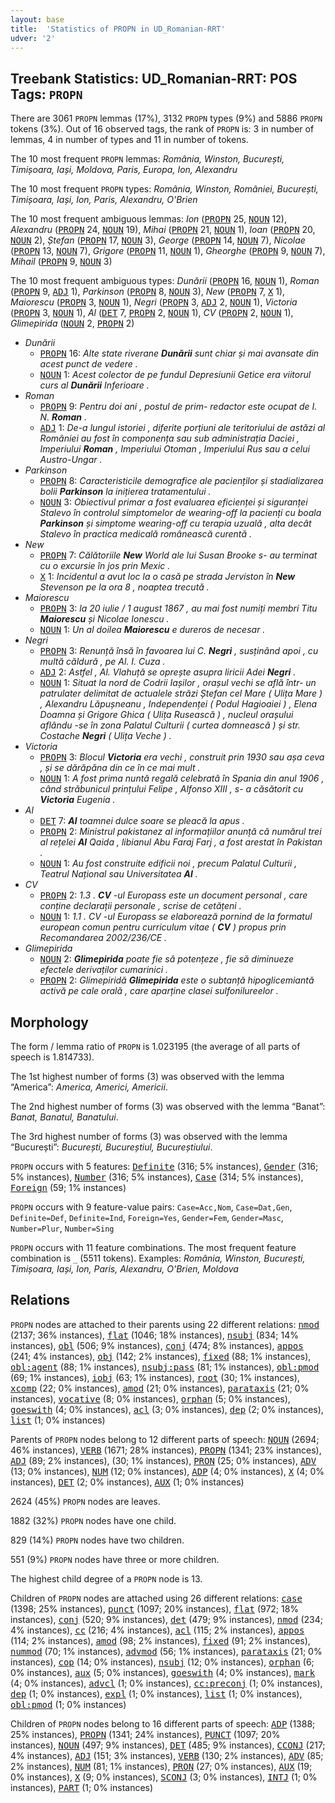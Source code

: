 ```yaml
---
layout: base
title:  'Statistics of PROPN in UD_Romanian-RRT'
udver: '2'
---
```


## Treebank Statistics: UD_Romanian-RRT: POS Tags: `PROPN`

There are 3061 `PROPN` lemmas (17%), 3132 `PROPN` types (9%) and 5886 `PROPN` tokens (3%).
Out of 16 observed tags, the rank of `PROPN` is: 3 in number of lemmas, 4 in number of types and 11 in number of tokens.

The 10 most frequent `PROPN` lemmas: <em>România, Winston, București, Timișoara, Iași, Moldova, Paris, Europa, Ion, Alexandru</em>

The 10 most frequent `PROPN` types:  <em>România, Winston, României, București, Timișoara, Iași, Ion, Paris, Alexandru, O'Brien</em>

The 10 most frequent ambiguous lemmas: <em>Ion</em> (<tt><a href="ro_rrt-pos-PROPN.html">PROPN</a></tt> 25, <tt><a href="ro_rrt-pos-NOUN.html">NOUN</a></tt> 12), <em>Alexandru</em> (<tt><a href="ro_rrt-pos-PROPN.html">PROPN</a></tt> 24, <tt><a href="ro_rrt-pos-NOUN.html">NOUN</a></tt> 19), <em>Mihai</em> (<tt><a href="ro_rrt-pos-PROPN.html">PROPN</a></tt> 21, <tt><a href="ro_rrt-pos-NOUN.html">NOUN</a></tt> 1), <em>Ioan</em> (<tt><a href="ro_rrt-pos-PROPN.html">PROPN</a></tt> 20, <tt><a href="ro_rrt-pos-NOUN.html">NOUN</a></tt> 2), <em>Ștefan</em> (<tt><a href="ro_rrt-pos-PROPN.html">PROPN</a></tt> 17, <tt><a href="ro_rrt-pos-NOUN.html">NOUN</a></tt> 3), <em>George</em> (<tt><a href="ro_rrt-pos-PROPN.html">PROPN</a></tt> 14, <tt><a href="ro_rrt-pos-NOUN.html">NOUN</a></tt> 7), <em>Nicolae</em> (<tt><a href="ro_rrt-pos-PROPN.html">PROPN</a></tt> 13, <tt><a href="ro_rrt-pos-NOUN.html">NOUN</a></tt> 7), <em>Grigore</em> (<tt><a href="ro_rrt-pos-PROPN.html">PROPN</a></tt> 11, <tt><a href="ro_rrt-pos-NOUN.html">NOUN</a></tt> 1), <em>Gheorghe</em> (<tt><a href="ro_rrt-pos-PROPN.html">PROPN</a></tt> 9, <tt><a href="ro_rrt-pos-NOUN.html">NOUN</a></tt> 7), <em>Mihail</em> (<tt><a href="ro_rrt-pos-PROPN.html">PROPN</a></tt> 9, <tt><a href="ro_rrt-pos-NOUN.html">NOUN</a></tt> 3)

The 10 most frequent ambiguous types:  <em>Dunării</em> (<tt><a href="ro_rrt-pos-PROPN.html">PROPN</a></tt> 16, <tt><a href="ro_rrt-pos-NOUN.html">NOUN</a></tt> 1), <em>Roman</em> (<tt><a href="ro_rrt-pos-PROPN.html">PROPN</a></tt> 9, <tt><a href="ro_rrt-pos-ADJ.html">ADJ</a></tt> 1), <em>Parkinson</em> (<tt><a href="ro_rrt-pos-PROPN.html">PROPN</a></tt> 8, <tt><a href="ro_rrt-pos-NOUN.html">NOUN</a></tt> 3), <em>New</em> (<tt><a href="ro_rrt-pos-PROPN.html">PROPN</a></tt> 7, <tt><a href="ro_rrt-pos-X.html">X</a></tt> 1), <em>Maiorescu</em> (<tt><a href="ro_rrt-pos-PROPN.html">PROPN</a></tt> 3, <tt><a href="ro_rrt-pos-NOUN.html">NOUN</a></tt> 1), <em>Negri</em> (<tt><a href="ro_rrt-pos-PROPN.html">PROPN</a></tt> 3, <tt><a href="ro_rrt-pos-ADJ.html">ADJ</a></tt> 2, <tt><a href="ro_rrt-pos-NOUN.html">NOUN</a></tt> 1), <em>Victoria</em> (<tt><a href="ro_rrt-pos-PROPN.html">PROPN</a></tt> 3, <tt><a href="ro_rrt-pos-NOUN.html">NOUN</a></tt> 1), <em>Al</em> (<tt><a href="ro_rrt-pos-DET.html">DET</a></tt> 7, <tt><a href="ro_rrt-pos-PROPN.html">PROPN</a></tt> 2, <tt><a href="ro_rrt-pos-NOUN.html">NOUN</a></tt> 1), <em>CV</em> (<tt><a href="ro_rrt-pos-PROPN.html">PROPN</a></tt> 2, <tt><a href="ro_rrt-pos-NOUN.html">NOUN</a></tt> 1), <em>Glimepirida</em> (<tt><a href="ro_rrt-pos-NOUN.html">NOUN</a></tt> 2, <tt><a href="ro_rrt-pos-PROPN.html">PROPN</a></tt> 2)


* <em>Dunării</em>
  * <tt><a href="ro_rrt-pos-PROPN.html">PROPN</a></tt> 16: <em>Alte state riverane <b>Dunării</b> sunt chiar și mai avansate din acest punct de vedere .</em>
  * <tt><a href="ro_rrt-pos-NOUN.html">NOUN</a></tt> 1: <em>Acest colector de pe fundul Depresiunii Getice era viitorul curs al <b>Dunării</b> Inferioare .</em>
* <em>Roman</em>
  * <tt><a href="ro_rrt-pos-PROPN.html">PROPN</a></tt> 9: <em>Pentru doi ani , postul de prim- redactor este ocupat de I. N. <b>Roman</b> .</em>
  * <tt><a href="ro_rrt-pos-ADJ.html">ADJ</a></tt> 1: <em>De-a lungul istoriei , diferite porțiuni ale teritoriului de astăzi al României au fost în componența sau sub administrația Daciei , Imperiului <b>Roman</b> , Imperiului Otoman , Imperiului Rus sau a celui Austro-Ungar .</em>
* <em>Parkinson</em>
  * <tt><a href="ro_rrt-pos-PROPN.html">PROPN</a></tt> 8: <em>Caracteristicile demografice ale pacienților și stadializarea bolii <b>Parkinson</b> la inițierea tratamentului .</em>
  * <tt><a href="ro_rrt-pos-NOUN.html">NOUN</a></tt> 3: <em>Obiectivul primar a fost evaluarea eficienței și siguranței Stalevo în controlul simptomelor de wearing-off la pacienți cu boala <b>Parkinson</b> și simptome wearing-off cu terapia uzuală , alta decât Stalevo în practica medicală românească curentă .</em>
* <em>New</em>
  * <tt><a href="ro_rrt-pos-PROPN.html">PROPN</a></tt> 7: <em>Călătoriile <b>New</b> World ale lui Susan Brooke s- au terminat cu o excursie în jos prin Mexic .</em>
  * <tt><a href="ro_rrt-pos-X.html">X</a></tt> 1: <em>Incidentul a avut loc la o casă pe strada Jerviston în <b>New</b> Stevenson pe la ora 8 , noaptea trecută .</em>
* <em>Maiorescu</em>
  * <tt><a href="ro_rrt-pos-PROPN.html">PROPN</a></tt> 3: <em>la 20 iulie / 1 august 1867 , au mai fost numiți membri Titu <b>Maiorescu</b> și Nicolae Ionescu .</em>
  * <tt><a href="ro_rrt-pos-NOUN.html">NOUN</a></tt> 1: <em>Un al doilea <b>Maiorescu</b> e dureros de necesar .</em>
* <em>Negri</em>
  * <tt><a href="ro_rrt-pos-PROPN.html">PROPN</a></tt> 3: <em>Renunță însă în favoarea lui C. <b>Negri</b> , susținând apoi , cu multă căldură , pe Al. I. Cuza .</em>
  * <tt><a href="ro_rrt-pos-ADJ.html">ADJ</a></tt> 2: <em>Astfel , Al. Vlahuță se oprește asupra liricii Adei <b>Negri</b> .</em>
  * <tt><a href="ro_rrt-pos-NOUN.html">NOUN</a></tt> 1: <em>Situat la nord de Codrii Iașilor , orașul vechi se află într- un patrulater delimitat de actualele străzi Ștefan cel Mare ( Ulița Mare ) , Alexandru Lăpușneanu , Independenței ( Podul Hagioaiei ) , Elena Doamna și Grigore Ghica ( Ulița Rusească ) , nucleul orașului aflându -se în zona Palatul Culturii ( curtea domnească ) și str. Costache <b>Negri</b> ( Ulița Veche ) .</em>
* <em>Victoria</em>
  * <tt><a href="ro_rrt-pos-PROPN.html">PROPN</a></tt> 3: <em>Blocul <b>Victoria</b> era vechi , construit prin 1930 sau așa ceva , și se dărăpăna din ce în ce mai mult .</em>
  * <tt><a href="ro_rrt-pos-NOUN.html">NOUN</a></tt> 1: <em>A fost prima nuntă regală celebrată în Spania din anul 1906 , când străbunicul prințului Felipe , Alfonso XIII , s- a căsătorit cu <b>Victoria</b> Eugenia .</em>
* <em>Al</em>
  * <tt><a href="ro_rrt-pos-DET.html">DET</a></tt> 7: <em><b>Al</b> toamnei dulce soare se pleacă la apus .</em>
  * <tt><a href="ro_rrt-pos-PROPN.html">PROPN</a></tt> 2: <em>Ministrul pakistanez al informațiilor anunță că numărul trei al rețelei <b>Al</b> Qaida , libianul Abu Faraj Farj , a fost arestat în Pakistan .</em>
  * <tt><a href="ro_rrt-pos-NOUN.html">NOUN</a></tt> 1: <em>Au fost construite edificii noi , precum Palatul Culturii , Teatrul Național sau Universitatea <b>Al</b> .</em>
* <em>CV</em>
  * <tt><a href="ro_rrt-pos-PROPN.html">PROPN</a></tt> 2: <em>1.3 . <b>CV</b> -ul Europass este un document personal , care conține declarații personale , scrise de cetățeni .</em>
  * <tt><a href="ro_rrt-pos-NOUN.html">NOUN</a></tt> 1: <em>1.1 . CV -ul Europass se elaborează pornind de la formatul european comun pentru curriculum vitae ( <b>CV</b> ) propus prin Recomandarea 2002/236/CE .</em>
* <em>Glimepirida</em>
  * <tt><a href="ro_rrt-pos-NOUN.html">NOUN</a></tt> 2: <em><b>Glimepirida</b> poate fie să potențeze , fie să diminueze efectele derivaților cumarinici .</em>
  * <tt><a href="ro_rrt-pos-PROPN.html">PROPN</a></tt> 2: <em>Glimepiridă <b>Glimepirida</b> este o subtanță hipoglicemiantă activă pe cale orală , care aparține clasei sulfonilureelor .</em>

## Morphology

The form / lemma ratio of `PROPN` is 1.023195 (the average of all parts of speech is 1.814733).

The 1st highest number of forms (3) was observed with the lemma “America”: <em>America, Americi, Americii</em>.

The 2nd highest number of forms (3) was observed with the lemma “Banat”: <em>Banat, Banatul, Banatului</em>.

The 3rd highest number of forms (3) was observed with the lemma “București”: <em>București, Bucureștiul, Bucureștiului</em>.

`PROPN` occurs with 5 features: <tt><a href="ro_rrt-feat-Definite.html">Definite</a></tt> (316; 5% instances), <tt><a href="ro_rrt-feat-Gender.html">Gender</a></tt> (316; 5% instances), <tt><a href="ro_rrt-feat-Number.html">Number</a></tt> (316; 5% instances), <tt><a href="ro_rrt-feat-Case.html">Case</a></tt> (314; 5% instances), <tt><a href="ro_rrt-feat-Foreign.html">Foreign</a></tt> (59; 1% instances)

`PROPN` occurs with 9 feature-value pairs: `Case=Acc,Nom`, `Case=Dat,Gen`, `Definite=Def`, `Definite=Ind`, `Foreign=Yes`, `Gender=Fem`, `Gender=Masc`, `Number=Plur`, `Number=Sing`

`PROPN` occurs with 11 feature combinations.
The most frequent feature combination is `_` (5511 tokens).
Examples: <em>România, Winston, București, Timișoara, Iași, Ion, Paris, Alexandru, O'Brien, Moldova</em>


## Relations

`PROPN` nodes are attached to their parents using 22 different relations: <tt><a href="ro_rrt-dep-nmod.html">nmod</a></tt> (2137; 36% instances), <tt><a href="ro_rrt-dep-flat.html">flat</a></tt> (1046; 18% instances), <tt><a href="ro_rrt-dep-nsubj.html">nsubj</a></tt> (834; 14% instances), <tt><a href="ro_rrt-dep-obl.html">obl</a></tt> (506; 9% instances), <tt><a href="ro_rrt-dep-conj.html">conj</a></tt> (474; 8% instances), <tt><a href="ro_rrt-dep-appos.html">appos</a></tt> (241; 4% instances), <tt><a href="ro_rrt-dep-obj.html">obj</a></tt> (142; 2% instances), <tt><a href="ro_rrt-dep-fixed.html">fixed</a></tt> (88; 1% instances), <tt><a href="ro_rrt-dep-obl-agent.html">obl:agent</a></tt> (88; 1% instances), <tt><a href="ro_rrt-dep-nsubj-pass.html">nsubj:pass</a></tt> (81; 1% instances), <tt><a href="ro_rrt-dep-obl-pmod.html">obl:pmod</a></tt> (69; 1% instances), <tt><a href="ro_rrt-dep-iobj.html">iobj</a></tt> (63; 1% instances), <tt><a href="ro_rrt-dep-root.html">root</a></tt> (30; 1% instances), <tt><a href="ro_rrt-dep-xcomp.html">xcomp</a></tt> (22; 0% instances), <tt><a href="ro_rrt-dep-amod.html">amod</a></tt> (21; 0% instances), <tt><a href="ro_rrt-dep-parataxis.html">parataxis</a></tt> (21; 0% instances), <tt><a href="ro_rrt-dep-vocative.html">vocative</a></tt> (8; 0% instances), <tt><a href="ro_rrt-dep-orphan.html">orphan</a></tt> (5; 0% instances), <tt><a href="ro_rrt-dep-goeswith.html">goeswith</a></tt> (4; 0% instances), <tt><a href="ro_rrt-dep-acl.html">acl</a></tt> (3; 0% instances), <tt><a href="ro_rrt-dep-dep.html">dep</a></tt> (2; 0% instances), <tt><a href="ro_rrt-dep-list.html">list</a></tt> (1; 0% instances)

Parents of `PROPN` nodes belong to 12 different parts of speech: <tt><a href="ro_rrt-pos-NOUN.html">NOUN</a></tt> (2694; 46% instances), <tt><a href="ro_rrt-pos-VERB.html">VERB</a></tt> (1671; 28% instances), <tt><a href="ro_rrt-pos-PROPN.html">PROPN</a></tt> (1341; 23% instances), <tt><a href="ro_rrt-pos-ADJ.html">ADJ</a></tt> (89; 2% instances),  (30; 1% instances), <tt><a href="ro_rrt-pos-PRON.html">PRON</a></tt> (25; 0% instances), <tt><a href="ro_rrt-pos-ADV.html">ADV</a></tt> (13; 0% instances), <tt><a href="ro_rrt-pos-NUM.html">NUM</a></tt> (12; 0% instances), <tt><a href="ro_rrt-pos-ADP.html">ADP</a></tt> (4; 0% instances), <tt><a href="ro_rrt-pos-X.html">X</a></tt> (4; 0% instances), <tt><a href="ro_rrt-pos-DET.html">DET</a></tt> (2; 0% instances), <tt><a href="ro_rrt-pos-AUX.html">AUX</a></tt> (1; 0% instances)

2624 (45%) `PROPN` nodes are leaves.

1882 (32%) `PROPN` nodes have one child.

829 (14%) `PROPN` nodes have two children.

551 (9%) `PROPN` nodes have three or more children.

The highest child degree of a `PROPN` node is 13.

Children of `PROPN` nodes are attached using 26 different relations: <tt><a href="ro_rrt-dep-case.html">case</a></tt> (1398; 25% instances), <tt><a href="ro_rrt-dep-punct.html">punct</a></tt> (1097; 20% instances), <tt><a href="ro_rrt-dep-flat.html">flat</a></tt> (972; 18% instances), <tt><a href="ro_rrt-dep-conj.html">conj</a></tt> (520; 9% instances), <tt><a href="ro_rrt-dep-det.html">det</a></tt> (479; 9% instances), <tt><a href="ro_rrt-dep-nmod.html">nmod</a></tt> (234; 4% instances), <tt><a href="ro_rrt-dep-cc.html">cc</a></tt> (216; 4% instances), <tt><a href="ro_rrt-dep-acl.html">acl</a></tt> (115; 2% instances), <tt><a href="ro_rrt-dep-appos.html">appos</a></tt> (114; 2% instances), <tt><a href="ro_rrt-dep-amod.html">amod</a></tt> (98; 2% instances), <tt><a href="ro_rrt-dep-fixed.html">fixed</a></tt> (91; 2% instances), <tt><a href="ro_rrt-dep-nummod.html">nummod</a></tt> (70; 1% instances), <tt><a href="ro_rrt-dep-advmod.html">advmod</a></tt> (56; 1% instances), <tt><a href="ro_rrt-dep-parataxis.html">parataxis</a></tt> (21; 0% instances), <tt><a href="ro_rrt-dep-cop.html">cop</a></tt> (14; 0% instances), <tt><a href="ro_rrt-dep-nsubj.html">nsubj</a></tt> (12; 0% instances), <tt><a href="ro_rrt-dep-orphan.html">orphan</a></tt> (6; 0% instances), <tt><a href="ro_rrt-dep-aux.html">aux</a></tt> (5; 0% instances), <tt><a href="ro_rrt-dep-goeswith.html">goeswith</a></tt> (4; 0% instances), <tt><a href="ro_rrt-dep-mark.html">mark</a></tt> (4; 0% instances), <tt><a href="ro_rrt-dep-advcl.html">advcl</a></tt> (1; 0% instances), <tt><a href="ro_rrt-dep-cc-preconj.html">cc:preconj</a></tt> (1; 0% instances), <tt><a href="ro_rrt-dep-dep.html">dep</a></tt> (1; 0% instances), <tt><a href="ro_rrt-dep-expl.html">expl</a></tt> (1; 0% instances), <tt><a href="ro_rrt-dep-list.html">list</a></tt> (1; 0% instances), <tt><a href="ro_rrt-dep-obl-pmod.html">obl:pmod</a></tt> (1; 0% instances)

Children of `PROPN` nodes belong to 16 different parts of speech: <tt><a href="ro_rrt-pos-ADP.html">ADP</a></tt> (1388; 25% instances), <tt><a href="ro_rrt-pos-PROPN.html">PROPN</a></tt> (1341; 24% instances), <tt><a href="ro_rrt-pos-PUNCT.html">PUNCT</a></tt> (1097; 20% instances), <tt><a href="ro_rrt-pos-NOUN.html">NOUN</a></tt> (497; 9% instances), <tt><a href="ro_rrt-pos-DET.html">DET</a></tt> (485; 9% instances), <tt><a href="ro_rrt-pos-CCONJ.html">CCONJ</a></tt> (217; 4% instances), <tt><a href="ro_rrt-pos-ADJ.html">ADJ</a></tt> (151; 3% instances), <tt><a href="ro_rrt-pos-VERB.html">VERB</a></tt> (130; 2% instances), <tt><a href="ro_rrt-pos-ADV.html">ADV</a></tt> (85; 2% instances), <tt><a href="ro_rrt-pos-NUM.html">NUM</a></tt> (81; 1% instances), <tt><a href="ro_rrt-pos-PRON.html">PRON</a></tt> (27; 0% instances), <tt><a href="ro_rrt-pos-AUX.html">AUX</a></tt> (19; 0% instances), <tt><a href="ro_rrt-pos-X.html">X</a></tt> (9; 0% instances), <tt><a href="ro_rrt-pos-SCONJ.html">SCONJ</a></tt> (3; 0% instances), <tt><a href="ro_rrt-pos-INTJ.html">INTJ</a></tt> (1; 0% instances), <tt><a href="ro_rrt-pos-PART.html">PART</a></tt> (1; 0% instances)


